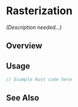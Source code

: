 # Rasterization

*(Description needed...)*

## Overview

## Usage

```rust
// Example Rust code here
```

## See Also

